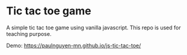 # Tic tac toe game 

A simple tic tac toe game using vanilla javascript.
This repo is used for teaching purpose.

Demo: https://paulnguyen-mn.github.io/js-tic-tac-toe/
